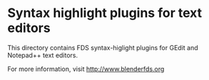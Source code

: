 # Syntax highlight plugins for text editors

This directory contains FDS syntax-higlight plugins for GEdit and Notepad++ text editors.

For more information, visit http://www.blenderfds.org

